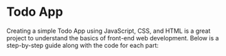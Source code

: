 # Todo App
Creating a simple Todo App using JavaScript, CSS, and HTML is a great project to understand the basics of front-end web development. Below is a step-by-step guide along with the code for each part:
